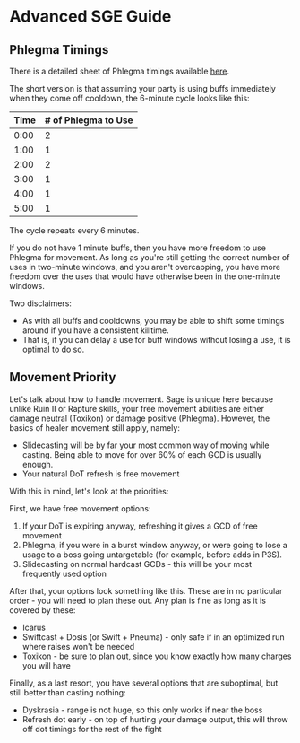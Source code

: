 # Advanced SGE Guide

## Phlegma Timings

There is a detailed sheet of Phlegma timings available
[here](https://docs.google.com/spreadsheets/d/1q3ZU_fY2fUYxpp-hfOUaxgIuUUs9HcYKXHxyR9BgkPM/edit#gid=0).

The short version is that assuming your party is using buffs immediately when they come off cooldown, the 6-minute cycle
looks like this:

| Time | # of Phlegma to Use |
|------|---------------------|
| 0:00 | 2                   |
| 1:00 | 1                   |
| 2:00 | 2                   |
| 3:00 | 1                   |
| 4:00 | 1                   |
| 5:00 | 1                   |

The cycle repeats every 6 minutes.

If you do not have 1 minute buffs, then you have more freedom to use Phlegma for movement. As long as you're still
getting the correct number of uses in two-minute windows, and you aren't overcapping, you have more freedom over the
uses that would have otherwise been in the one-minute windows.

Two disclaimers:

- As with all buffs and cooldowns, you may be able to shift some timings around if you have a consistent killtime.
- That is, if you can delay a use for buff windows without losing a use, it is optimal to do so.

## Movement Priority

Let's talk about how to handle movement. Sage is unique here because unlike Ruin II or Rapture skills, your free
movement abilities are either damage neutral (Toxikon) or damage positive (Phlegma). However, the basics of healer
movement still apply, namely:

- Slidecasting will be by far your most common way of moving while casting. Being able to move for over 60% of each GCD
  is usually enough.
- Your natural DoT refresh is free movement

With this in mind, let's look at the priorities:

First, we have free movement options:

1. If your DoT is expiring anyway, refreshing it gives a GCD of free movement
2. Phlegma, if you were in a burst window anyway, or were going to lose a usage to a boss going untargetable (for
   example, before adds in P3S).
4. Slidecasting on normal hardcast GCDs - this will be your most frequently used option

After that, your options look something like this. These are in no particular order - you will need to plan these out.
Any plan is fine as long as it is covered by these:

- Icarus
- Swiftcast + Dosis (or Swift + Pneuma) - only safe if in an optimized run where raises won't be needed
- Toxikon - be sure to plan out, since you know exactly how many charges you will have

Finally, as a last resort, you have several options that are suboptimal, but still better than casting nothing:

- Dyskrasia - range is not huge, so this only works if near the boss
- Refresh dot early - on top of hurting your damage output, this will throw off dot timings for the rest of the fight
